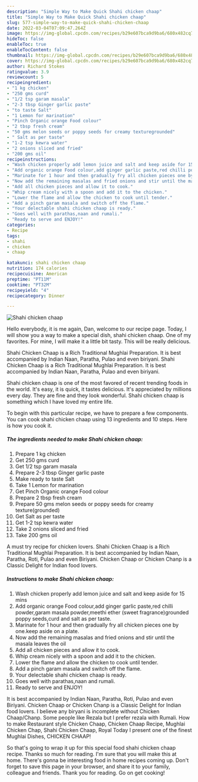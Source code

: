 ```yaml
---
description: "Simple Way to Make Quick Shahi chicken chaap"
title: "Simple Way to Make Quick Shahi chicken chaap"
slug: 577-simple-way-to-make-quick-shahi-chicken-chaap
date: 2022-03-04T07:09:47.264Z
image: https://img-global.cpcdn.com/recipes/b29e607bca9d9ba6/680x482cq70/shahi-chicken-chaap-recipe-main-photo.jpg
hideToc: false
enableToc: true
enableTocContent: false
thumbnail: https://img-global.cpcdn.com/recipes/b29e607bca9d9ba6/680x482cq70/shahi-chicken-chaap-recipe-main-photo.jpg
cover: https://img-global.cpcdn.com/recipes/b29e607bca9d9ba6/680x482cq70/shahi-chicken-chaap-recipe-main-photo.jpg
author: Richard Stokes
ratingvalue: 3.9
reviewcount: 5
recipeingredient:
- "1 kg chicken"
- "250 gms curd"
- "1/2 tsp garam masala"
- "2-3 tbsp Ginger garlic paste"
- "to taste Salt"
- "1 Lemon for marination"
- "Pinch Organic orange Food colour"
- "2 tbsp fresh cream"
- "50 gms melon seeds or poppy seeds for creamy texturegrounded"
- " Salt as per taste"
- "1-2 tsp kewra water"
- "2 onions sliced and fried"
- "200 gms oil"
recipeinstructions:
- "Wash chicken properly add lemon juice and salt and keep aside for 15 mins"
- "Add organic orange Food colour,add ginger garlic paste,red chilli powder,garam masala powder,meethi ether (sweet fragrance)grounded poppy seeds,curd and salt as per taste."
- "Marinate for 1 hour and then gradually fry all chicken pieces one by one.keep aside on a plate."
- "Now add the remaining masalas and fried onions and stir until the masala leaves the oil"
- "Add all chicken pieces and allow it to cook."
- "Whip cream nicely with a spoon and add it to the chicken."
- "Lower the flame and allow the chicken to cook until tender."
- "Add a pinch garam masala and switch off the flame."
- "Your delectable shahi chicken chaap is ready."
- "Goes well with parathas,naan and rumali."
- "Ready to serve and ENJOY!"
categories:
- Recipe
tags:
- shahi
- chicken
- chaap

katakunci: shahi chicken chaap 
nutrition: 174 calories
recipecuisine: American
preptime: "PT11M"
cooktime: "PT32M"
recipeyield: "4"
recipecategory: Dinner

---
```



![Shahi chicken chaap](https://img-global.cpcdn.com/recipes/b29e607bca9d9ba6/680x482cq70/shahi-chicken-chaap-recipe-main-photo.jpg)

Hello everybody, it is me again, Dan, welcome to our recipe page. Today, I will show you a way to make a special dish, shahi chicken chaap. One of my favorites. For mine, I will make it a little bit tasty. This will be really delicious.

Shahi Chicken Chaap is a Rich Traditional Mughlai Preparation. It is best accompanied by Indian Naan, Paratha, Pulao and even biriyani. Shahi Chicken Chaap is a Rich Traditional Mughlai Preparation. It is best accompanied by Indian Naan, Paratha, Pulao and even biriyani.

Shahi chicken chaap is one of the most favored of recent trending foods in the world. It's easy, it is quick, it tastes delicious. It's appreciated by millions every day. They are fine and they look wonderful. Shahi chicken chaap is something which I have loved my entire life.


To begin with this particular recipe, we have to prepare a few components. You can cook shahi chicken chaap using 13 ingredients and 10 steps. Here is how you cook it.

<!--inarticleads1-->

##### The ingredients needed to make Shahi chicken chaap:

1. Prepare 1 kg chicken
1. Get 250 gms curd
1. Get 1/2 tsp garam masala
1. Prepare 2-3 tbsp Ginger garlic paste
1. Make ready to taste Salt
1. Take 1 Lemon for marination
1. Get Pinch Organic orange Food colour
1. Prepare 2 tbsp fresh cream
1. Prepare 50 gms melon seeds or poppy seeds for creamy texture(grounded)
1. Get  Salt as per taste
1. Get 1-2 tsp kewra water
1. Take 2 onions sliced and fried
1. Take 200 gms oil


A must try recipe for chicken lovers. Shahi Chicken Chaap is a Rich Traditional Mughlai Preparation. It is best accompanied by Indian Naan, Paratha, Roti, Pulao and even Biriyani. Chicken Chaap or Chicken Chanp is a Classic Delight for Indian food lovers. 

<!--inarticleads2-->

##### Instructions to make Shahi chicken chaap:

1. Wash chicken properly add lemon juice and salt and keep aside for 15 mins
1. Add organic orange Food colour,add ginger garlic paste,red chilli powder,garam masala powder,meethi ether (sweet fragrance)grounded poppy seeds,curd and salt as per taste.
1. Marinate for 1 hour and then gradually fry all chicken pieces one by one.keep aside on a plate.
1. Now add the remaining masalas and fried onions and stir until the masala leaves the oil
1. Add all chicken pieces and allow it to cook.
1. Whip cream nicely with a spoon and add it to the chicken.
1. Lower the flame and allow the chicken to cook until tender.
1. Add a pinch garam masala and switch off the flame.
1. Your delectable shahi chicken chaap is ready.
1. Goes well with parathas,naan and rumali.
1. Ready to serve and ENJOY!

It is best accompanied by Indian Naan, Paratha, Roti, Pulao and even Biriyani. Chicken Chaap or Chicken Chanp is a Classic Delight for Indian food lovers. I believe any biryani is incomplete without Chicken Chaap/Chanp. Some people like Rezala but I prefer rezala with Rumali. How to make Restaurant style Chicken Chaap, Chicken Chaap Recipe, Mughlai Chicken Chap, Shahi Chicken Chaap, Royal Today I present one of the finest Mughlai Dishes, CHICKEN CHAAP! 

So that's going to wrap it up for this special food shahi chicken chaap recipe. Thanks so much for reading. I'm sure that you will make this at home. There's gonna be interesting food in home recipes coming up. Don't forget to save this page in your browser, and share it to your family, colleague and friends. Thank you for reading. Go on get cooking!
